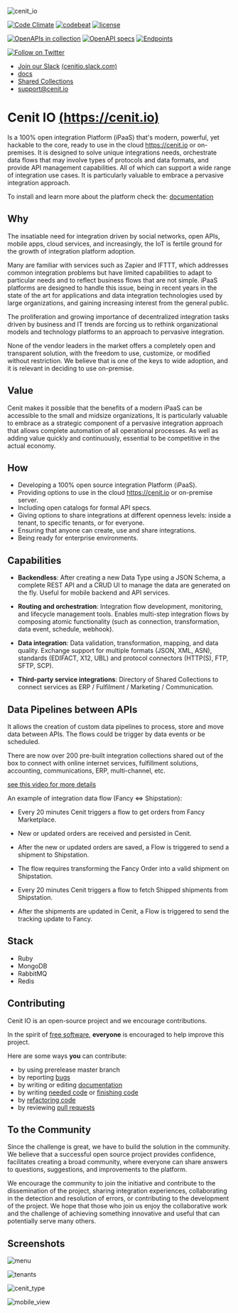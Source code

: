 ![cenit_io](https://user-images.githubusercontent.com/4213488/40578188-bcbf8a58-60c4-11e8-96d7-19842c348c5e.png)

[![Code Climate](https://codeclimate.com/github/openjaf/cenit/badges/gpa.svg)](https://codeclimate.com/github/openjaf/cenit)
[![codebeat](https://codebeat.co/badges/1b596784-b6c1-4ce7-b739-c91b873e4b5d)](https://codebeat.co/projects/github-com-cenit-io-cenit)
[![license](https://img.shields.io/packagist/l/doctrine/orm.svg)]()

[![OpenAPIs in collection][numApis-image]][apisDir-link]
[![OpenAPI specs][numSpecs-image]][apisDir-link]
[![Endpoints][endpoints-image]][apisDir-link]

[![Follow on Twitter][twitterFollow-image]][twitterFollow-link]


* [Join our Slack][join-slack-link]
[(cenitio.slack.com)][join-slack-link]
* [docs](https://cenit-io.github.io/docs)
* [Shared Collections](https://cenit.io/setup~shared_collection)
* support@cenit.io

# Cenit IO [(https://cenit.io)](https://cenit.io)

Is a 100% open integration Platform (iPaaS) that's modern, powerful, yet hackable to the core, ready to use in the cloud https://cenit.io or on-premises. It is designed to solve unique integrations needs, orchestrate data flows that may involve types of protocols and data formats, and provide API management capabilities. All of which can support a wide range of integration use cases. It is particularly valuable to embrace a pervasive integration approach.

To install and learn more about the platform check the: [documentation](https://cenit-io.github.io/docs)

## Why

The insatiable need for integration driven by social networks, open APIs, mobile apps, cloud services, and increasingly, the IoT is fertile ground for the growth of integration platform adoption.

Many are familiar with services such as Zapier and IFTTT, which addresses common integration problems but have limited capabilities to adapt to particular needs and to reflect business flows that are not simple. iPaaS platforms are designed to handle this issue, being in recent years in the state of the art for applications and data integration technologies used by large organizations, and gaining increasing interest from the general public.

The proliferation and growing importance of decentralized integration tasks driven by business and IT trends are forcing us to rethink organizational models and technology platforms to an approach to pervasive integration.

None of the vendor leaders in the market offers a completely open and transparent solution, with the freedom to use, customize, or modified without restriction. We believe that is one of the keys to wide adoption, and it is relevant in deciding to use on-premise.

## Value

Cenit makes it possible that the benefits of a modern iPaaS can be accessible to the small and midsize organizations, It is particularly valuable to embrace as a strategic component of a pervasive integration approach that allows complete automation of all operational processes. As well as adding value quickly and continuously, essential to be competitive in the actual economy.

## How

* Developing a 100% open source integration Platform (iPaaS).
* Providing options to use in the cloud https://cenit.io or on-premise server.
* Including open catalogs for formal API specs.
* Giving options to share integrations at different openness levels: inside a tenant, to specific tenants, or for everyone.
* Ensuring that anyone can create, use and share integrations.
* Being ready for enterprise environments.

## Capabilities

* **Backendless**: After creating a new Data Type using a JSON Schema, a complete REST API and a CRUD UI to manage the data are generated on the fly. Useful for mobile backend and API services.

* **Routing and orchestration**: Integration flow development, monitoring, and lifecycle management tools. Enables multi-step integration flows by composing atomic functionality (such as connection, transformation, data event, schedule, webhook).

* **Data integration**: Data validation, transformation, mapping, and data quality. Exchange support for multiple formats (JSON, XML, ASN), standards (EDIFACT, X12, UBL) and protocol connectors (HTTP(S), FTP, SFTP, SCP).

* **Third-party service integrations**: Directory of Shared Collections to connect services as ERP / Fulfilment / Marketing / Communication.


## Data Pipelines between APIs

It allows the creation of custom data pipelines to process, store and move data between APIs. The flows could be trigger by data events or be scheduled.

There are now over 200 pre-built integration collections shared out of the box to connect with online internet services,
fulfillment solutions, accounting, communications, ERP, multi-channel, etc.

[see this video for more details](https://youtu.be/IOEbTtEv8MQ)

An example of integration data flow (Fancy <=> Shipstation):

* Every 20 minutes Cenit triggers a flow to get orders from Fancy Marketplace.

* New or updated orders are received and persisted in Cenit.

* After the new or updated orders are saved, a Flow is triggered to send a shipment to Shipstation.

* The flow requires transforming the Fancy Order into a valid shipment on Shipstation.

* Every 20 minutes Cenit triggers a flow to fetch Shipped shipments from Shipstation.

* After the shipments are updated in Cenit, a Flow is triggered to send the tracking update to Fancy.

## Stack

* Ruby
* MongoDB
* RabbitMQ
* Redis

## Contributing

Cenit IO is an open-source project and we encourage contributions.

In the spirit of [free software](http://www.fsf.org/licensing/essays/free-sw.html), **everyone** is encouraged to help
improve this project.

Here are some ways **you** can contribute:

* by using prerelease master branch
* by reporting [bugs](https://github.com/cenit-io/cenit/issues/new)
* by writing or editing [documentation](https://github.com/cenit-io/docs)
* by writing [needed code](https://github.com/cenit-io/cenit/labels/feature_request) or [finishing code](https://github.com/cenit-io/cenit/labels/address_feedback)
* by [refactoring code](https://github.com/cenit-io/cenit/labels/address_feedback)
* by reviewing [pull requests](https://github.com/cenit-io/cenit/pulls)

## To the Community

Since the challenge is great, we have to build the solution in the community. We believe that a successful open source project provides confidence, facilitates creating a broad community, where everyone can share answers to questions, suggestions, and improvements to the platform.

We encourage the community to join the initiative and contribute to the dissemination of the project, sharing integration experiences, collaborating in the detection and resolution of errors, or contributing to the development of the project. We hope that those who join us enjoy the collaborative work and the challenge of achieving something innovative and useful that can potentially serve many others.

## Screenshots

![menu](https://user-images.githubusercontent.com/81880890/138016967-c57c2dfb-7f1a-49e2-a266-24cb3312acd1.png)

![tenants](https://user-images.githubusercontent.com/81880890/138016971-58acec6d-7397-4f16-85bc-6aa995fb2021.png)

![cenit_type](https://user-images.githubusercontent.com/81880890/138016964-a537ce74-892a-4583-a7da-deb762876b86.png)

![mobile_view](https://user-images.githubusercontent.com/81880890/148653137-d3459280-425b-449f-b206-cb8da0d73e1f.png)

[numApis-image]: https://api.apis.guru/badges/apis_in_collection.svg
[numSpecs-image]: https://api.apis.guru/badges/openapi_specs.svg
[endpoints-image]: https://api.apis.guru/badges/endpoints.svg
[apisDir-link]: https://github.com/APIs-guru/openapi-directory/tree/master/APIs
[twitterFollow-image]: https://img.shields.io/twitter/follow/cenit_io.svg?style=social
[twitterFollow-link]: https://twitter.com/intent/follow?screen_name=cenit_io
[join-slack-link]:
https://join.slack.com/t/cenitio/shared_invite/zt-10zluubzr-42nktMgCndc5I1JFtG0uZA
